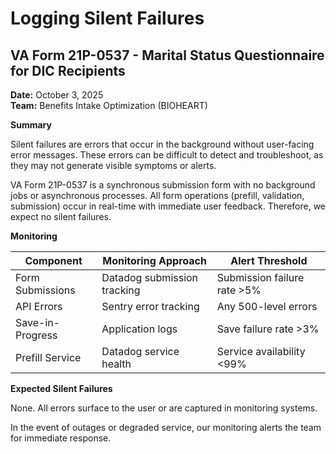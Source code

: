 # **Logging Silent Failures**

## **VA Form 21P-0537 - Marital Status Questionnaire for DIC Recipients**

**Date:** October 3, 2025  
**Team:** Benefits Intake Optimization (BIOHEART)

**Summary**

Silent failures are errors that occur in the background without user-facing error messages. These errors can be difficult to detect and troubleshoot, as they may not generate visible symptoms or alerts.

VA Form 21P-0537 is a synchronous submission form with no background jobs or asynchronous processes. All form operations (prefill, validation, submission) occur in real-time with immediate user feedback. Therefore, we expect no silent failures.

**Monitoring**

| Component | Monitoring Approach | Alert Threshold |
|-----------|-------------------|-----------------|
| Form Submissions | Datadog submission tracking | Submission failure rate >5% |
| API Errors | Sentry error tracking | Any 500-level errors |
| Save-in-Progress | Application logs | Save failure rate >3% |
| Prefill Service | Datadog service health | Service availability <99% |

**Expected Silent Failures**

None. All errors surface to the user or are captured in monitoring systems.

In the event of outages or degraded service, our monitoring alerts the team for immediate response.
